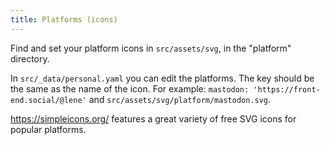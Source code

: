 ```yaml
---
title: Platforms (icons)
---
```


Find and set your platform icons in `src/assets/svg`, in the "platform" directory.

In `src/_data/personal.yaml` you can edit the platforms. The key should be the same as the name of the icon. For example: `mastodon: 'https://front-end.social/@lene'` and `src/assets/svg/platform/mastodon.svg`.

https://simpleicons.org/ features a great variety of free SVG icons for popular platforms.
